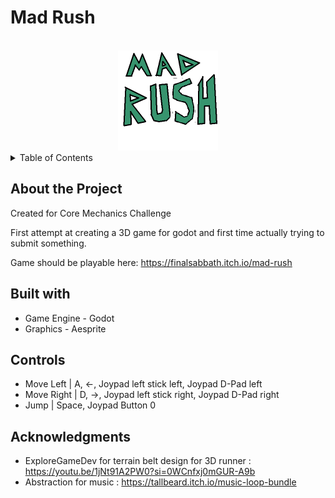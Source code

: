 # Mad Rush
<a id="readme-top"></a>
<!-- PROJECT LOGO -->
<br />
<div align="center">
  <a href="https://github.com/finalsabbath/3d-runner">
    <img src="raw_assets/mad-rush-logo.png" alt="Logo" width="160" height="160">
  </a>
</div>

<!-- TABLE OF CONTENTS -->
<details>
  <summary>Table of Contents</summary>
  <ol>
    <li>
      <a href="#about-the-project">About The Project</a>
      <ul>
        <li><a href="#built-with">Built With</a></li>
      </ul>
    </li>
    <li><a href="#controls">Controls</a></li>
    <li><a href="#acknowledgments">Acknowledgments</a></li>
  </ol>
</details>

## About the Project
<a id="about-the-project"></a>
Created for Core Mechanics Challenge

First attempt at creating a 3D game for godot and first time actually trying to submit something.

Game should be playable here: https://finalsabbath.itch.io/mad-rush

## Built with
<a id="built-with"></a>
- Game Engine - Godot
- Graphics - Aesprite

## Controls
<a id="controls"></a>
- Move Left     | A, ←, Joypad left stick left, Joypad D-Pad left
- Move Right    | D, →, Joypad left stick right, Joypad D-Pad right
- Jump          | Space, Joypad Button 0


## Acknowledgments
<a id="acknowledgments"></a>

- ExploreGameDev for terrain belt design for 3D runner : https://youtu.be/1jNt91A2PW0?si=0WCnfxj0mGUR-A9b
- Abstraction for music : https://tallbeard.itch.io/music-loop-bundle


